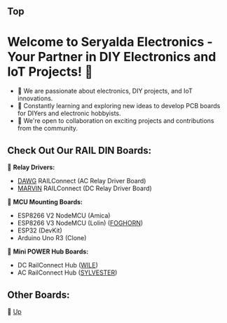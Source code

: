 ## Top

# Welcome to Seryalda Electronics - Your Partner in DIY Electronics and IoT Projects! 👋

- 👀 We are passionate about electronics, DIY projects, and IoT innovations.
- 🌱 Constantly learning and exploring new ideas to develop PCB boards for DIYers and electronic hobbyists.
- 🤝 We're open to collaboration on exciting projects and contributions from the community.

## Check Out Our RAIL DIN Boards:

🔌 **Relay Drivers:**
  - [DAWG](https://github.com/seryalda/dawg) RAILConnect (AC Relay Driver Board)
  - [MARVIN](https://github.com/seryalda/marvin) RAILConnect (DC Relay Driver Board) 

🌟 **MCU Mounting Boards:**
  - ESP8266 V2 NodeMCU (Amica)
  - ESP8266 V3 NodeMCU (Lolin) ([FOGHORN](https://github.com/seryalda/foghorn))
  - ESP32 (DevKit)
  - Arduino Uno R3 (Clone)

🔋 **Mini POWER Hub Boards:**
  - DC RailConnect Hub ([WILE](https://github.com/seryalda/wile))
  - AC RailConnect Hub ([SYLVESTER](https://github.com/seryalda/sylvester))

## Other Boards:

🔗 [Up](#top)
